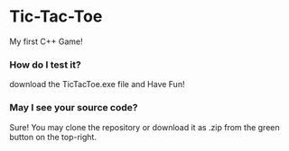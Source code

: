 # Tic-Tac-Toe
My first C++ Game!

### How do I test it?
download the TicTacToe.exe file and Have Fun!

### May I see your source code?
Sure! You may clone the repository or download it as .zip from the green button on the top-right.
